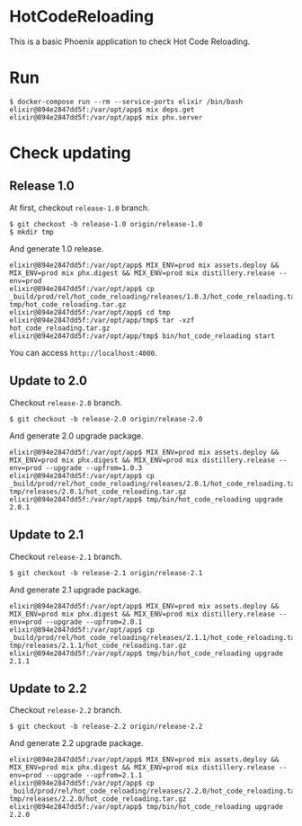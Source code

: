 # HotCodeReloading

This is a basic Phoenix application to check Hot Code Reloading.

# Run

```
$ docker-compose run --rm --service-ports elixir /bin/bash
elixir@894e2847dd5f:/var/opt/app$ mix deps.get
elixir@894e2847dd5f:/var/opt/app$ mix phx.server
```

# Check updating
## Release 1.0
At first, checkout `release-1.0` branch.

```
$ git checkout -b release-1.0 origin/release-1.0
$ mkdir tmp
```

And generate 1.0 release.

```
elixir@894e2847dd5f:/var/opt/app$ MIX_ENV=prod mix assets.deploy && MIX_ENV=prod mix phx.digest && MIX_ENV=prod mix distillery.release --env=prod
elixir@894e2847dd5f:/var/opt/app$ cp _build/prod/rel/hot_code_reloading/releases/1.0.3/hot_code_reloading.tar.gz tmp/hot_code_reloading.tar.gz
elixir@894e2847dd5f:/var/opt/app$ cd tmp
elixir@894e2847dd5f:/var/opt/app/tmp$ tar -xzf hot_code_reloading.tar.gz
elixir@894e2847dd5f:/var/opt/app/tmp$ bin/hot_code_reloading start
```

You can access `http://localhost:4000`.

## Update to 2.0
Checkout `release-2.0` branch.

```
$ git checkout -b release-2.0 origin/release-2.0
```

And generate 2.0 upgrade package.

```
elixir@894e2847dd5f:/var/opt/app$ MIX_ENV=prod mix assets.deploy && MIX_ENV=prod mix phx.digest && MIX_ENV=prod mix distillery.release --env=prod --upgrade --upfrom=1.0.3
elixir@894e2847dd5f:/var/opt/app$ cp _build/prod/rel/hot_code_reloading/releases/2.0.1/hot_code_reloading.tar.gz tmp/releases/2.0.1/hot_code_reloading.tar.gz
elixir@894e2847dd5f:/var/opt/app$ tmp/bin/hot_code_reloading upgrade 2.0.1
```

## Update to 2.1
Checkout `release-2.1` branch.

```
$ git checkout -b release-2.1 origin/release-2.1
```

And generate 2.1 upgrade package.

```
elixir@894e2847dd5f:/var/opt/app$ MIX_ENV=prod mix assets.deploy && MIX_ENV=prod mix phx.digest && MIX_ENV=prod mix distillery.release --env=prod --upgrade --upfrom=2.0.1
elixir@894e2847dd5f:/var/opt/app$ cp _build/prod/rel/hot_code_reloading/releases/2.1.1/hot_code_reloading.tar.gz tmp/releases/2.1.1/hot_code_reloading.tar.gz
elixir@894e2847dd5f:/var/opt/app$ tmp/bin/hot_code_reloading upgrade 2.1.1
```


## Update to 2.2
Checkout `release-2.2` branch.

```
$ git checkout -b release-2.2 origin/release-2.2
```

And generate 2.2 upgrade package.

```
elixir@894e2847dd5f:/var/opt/app$ MIX_ENV=prod mix assets.deploy && MIX_ENV=prod mix phx.digest && MIX_ENV=prod mix distillery.release --env=prod --upgrade --upfrom=2.1.1
elixir@894e2847dd5f:/var/opt/app$ cp _build/prod/rel/hot_code_reloading/releases/2.2.0/hot_code_reloading.tar.gz tmp/releases/2.2.0/hot_code_reloading.tar.gz
elixir@894e2847dd5f:/var/opt/app$ tmp/bin/hot_code_reloading upgrade 2.2.0
```
